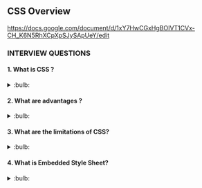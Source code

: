 ## CSS Overview

https://docs.google.com/document/d/1xY7HwCGxHgBOIVT1CVx-CH_K6N5RhXCpXpSJySApUeY/edit

### INTERVIEW QUESTIONS

#### 1. What is CSS ?

<details>
<summary>:bulb:</summary>
CSS stands for Cascading Style Sheet. It determines the how the website or content shown/looked.
</details>

#### 2. What are advantages ?

<details>
<summary>:bulb:</summary>
1. Separation of content from presentation - CSS provides a way to present the same content in multiple presentation formats in mobile or desktop or laptop.<br>
2. Easy to maintain - CSS, built effectively can be used to change the look and feel complete by making small changes. To make a global change, simply change the style, and all elements in all the web pages will be updated automatically. <br>
3. Bandwidth - Used effectively, the style sheets will be stored in the browser cache and they can be used on multiple pages, without having to download again. <br>
4. Accessibility <br>
</details>

#### 3. What are the limitations of CSS?

<details>
<summary>:bulb:</summary>
1. Browser compatibility <br>
2. Cross browser issue <br>
3. There is no parent selector <br>
</details>

#### 4. What is Embedded Style Sheet?

<details>
<summary>:bulb:</summary>
We can embed the whole style elements in html document using <style>  tag.

```CSS
<style>    
body {    
    background-color: linen;    
}    
h1 {    
    color: red;    
    margin-left: 80px;    
}     
</style>    
       
```
</details>

#### 5. What are the advantages of Embedded Style Sheets?

<details>
<summary>:bulb:</summary>
1. It is posible to create classes for use on multiple tag types in the document. <br>
2. Under complex situations, selector and grouping methods can be used to apply styles.<br>
3. No extra downloads are required to import the information. <br>
</details>

#### 6. What is a CSS selector?

<details>
<summary>:bulb:</summary>
CSS selectors are used to select the content you want to style. 
1. CSS Element Selector <br>
2. CSS Id Selector <br>
3. CSS Class Selector <br>
4. CSS Universal Selector <br>
5. CSS Group Selector <br>
</details>

#### 7. Name some CSS style components.

<details>
<summary>:bulb:</summary>
1. Selector <br>
2. Property <br>
3. value <br>
</details>

#### 8. What is the use of CSS Opacity?

<details>
<summary>:bulb:</summary>
The css properity is used to specify the transparency of an element . (Opacity is defined as the degree to which light is allowed to travel through an object.)

``` css
<style>    
img.trans {    
    opacity: 0.4;    
    filter: alpha(opacity=40); /* For IE8 and earlier */    
}    
</style>   
```
</details>

#### 9. Explain universal selector.

<details>
<summary>:bulb:</summary>
It matches elements of any type. An asterish("*") is ususally denoted as universal selector.

``` css
<style>    
* {    
   color: green;    
   font-size: 20px;    
}     
</style>  
```
</details>

#### 10. Name the property for controlling the image repetition of the background.

<details>
<summary>:bulb:</summary>
The background-repeat property controlls the repetition of image.
</details>

#### 11. Name the property for controlling the image position in the background.

<details>
<summary>:bulb:</summary>
The background-position property controlls the position of image.

``` css
background: white url('good-morning.jpg');  
background-repeat: no-repeat;  
background-attachment: fixed;  
background-position: center;  
/*center/top/bottom/left/right*/ 
```
</details>

#### 12. Name the property for controlling the image scroll in the background.

<details>
<summary>:bulb:</summary>
The background-attachment property controlls the image scroll in the background.
</details>

#### 13. What is the difference between class selectors and id selectors?

<details>
<summary>:bulb:</summary>
An overall block is given to class selector while id selectors take only a single element differing from other elements.
**CSS Class Selector**

``` css
<style>    
.center {    
    text-align: center;    
    color: blue;    
}    
</style>  
```

**CSS id selector**

``` css
<style>    
#para1 {    
    text-align: center;    
    color: blue;    
}    
</style> 
```   
</details>

#### 14. What are the advantages of External Style Sheets?

<details>
<summary>:bulb:</summary>
1. You can create classes for reusing it in many documents. <br>
2. By using it, you can control the styles of multiple documents from one file. <br>
3. In complex situations, you can use selectors and grouping methods to apply styles. <br>
</details>

#### 15. What RWD?

<details>
<summary>:bulb:</summary>
Responsive Web Design. This technique is used to display the website on different devices like, mobiles, tablets, laptops, desktop.
</details>

#### 16. What is css box model and its elements.

<details>
<summary>:bulb:</summary>
CSS box model is used to define the design and layout of elements of css. <br>

![image](https://user-images.githubusercontent.com/75599178/184180252-64816840-f292-4582-ad53-154781e5df70.png)

1. Margin - It removes the area around border. It is transparent.<br>
2. Border - It represents area around padding .<br>
3. Padding - It removes the area around the content. It is transparent.<br>
4. Content - It represents like text, images.
</details>

#### 17. What is the float property of css ? 

<details>
<summary>:bulb:</summary>
The css float property is used to move the image to the right or left along with the texts to be wrapped around it.

![image](https://user-images.githubusercontent.com/75599178/184190114-853751d8-1fc9-4d8f-a721-679ea179185b.png)

</details>

#### 18. What is the purpose of z-index?

<details>
<summary>:bulb:</summary>
The z-index helps to specify the stack order of elements in that may overlap one another. The z-index value is zero , it may  either positive or negative. 
</details>

#### 19. What is CSS Preprocesor ? What are Sass, Less ?

<details>
<summary>:bulb:</summary>
Css preprocessor is a tool used to extend the basic functionality of default vanilla css through its own scripting language. It helps to use complex logical syntax like variables, functions,mixins.<br><br>

##### SASS :
SASS is the acronym for "Syntactically Awesome Style Sheets". 

###### SASS vs SCSS
1. SASS is based on indentation and SCSS(Sassy CSS) is not.<br>
2. SASS uses .sass extension while SCSS uses .scss extension. <br>
3. SASS doesnt use curly brackets or semicolons. SCSS just like the CSS.
   
SASS SYNTAX | SCSS SYNTAX
------------ | -------------    
![image](https://user-images.githubusercontent.com/75599178/184363604-190c71d8-0693-441b-b80d-bc1e6611df9f.png) | ![image](https://user-images.githubusercontent.com/75599178/184363682-6abdc43d-33e8-445b-a7dd-8d6776fb5388.png)

##### LESS :
LESS is the acronym for "Leaner Style Sheets".  LESS is easy to add to any javascript projects by using .less.<br>
LESS syntax is the same as the SCSS with some exceptions. LESS uses @to define the variable. 
</details>     
    
#### 20. What are Pseudo elements and Pseudo classes ?

<details>
<summary>:bulb:</summary>

**PSEUDO ELEMENTS :** It is keyword added selector, that lets you style a specific part of the selected element(s) .

**Example:**
1. ::before <br>
2. ::after <br>
3. ::first-line <br>
4. ::first-letter 

**PSEUDO ELEMENTS :** It is keyword added selector, that specifies the state of selected elements.
    
**Example:**
1. :link<br>
2. :active <br>
3. :hover <br>
4. :focus 
</details>    
    
#### 21. What is flexbox?

<details>
<summary>:bulb:</summary>
Flexbox is flexible box.  It allows elements to align the distribute space within a container.

![screencapture-flexboxsheet-2022-08-12-22_51_53](https://user-images.githubusercontent.com/75599178/184412716-300159bd-c869-46d5-a893-5e0b683e7442.png)

</details>    
    
#### 22. Explain CSS position property ? 
<details>
<summary>:bulb:</summary>
1.Static :  This is not positioned in special way. It is positioned on flow of the document.<br>
2.Absolute : This is positioned relative to the nearest positioned ancestor.<br>
3.Fixed : This is positioned relative to the viewport, which means it always in the same place even if the page is scrolled.Position of the element might be top, bottom, right, left.<br>
4.Relative : This is positioned according to normal flow of the document and positioned relative to its original/normal position.<br>
5.Sticky : Sticky positioning is a hybrid of relative and fixed positioning. 

![image](https://user-images.githubusercontent.com/75599178/184654507-634e4bd5-b6e7-4359-86ed-7c4bb602506e.png)
                        
</details>  

#### 23. Can you name the four types of @media properties ? 
<details>
<summary>:bulb:</summary>
1. All => Default property. Used for all media-type devices.<br>
2. Screen => Used for computer screen, mobile screen.<br>
3. Print => Used for printers.<br>
4. Speech => Used for screen readers.
                
</details>         
    
#### 24. What is the grid system?
<details>
<summary>:bulb:</summary>
CSS Grid Layout is most powerful layout system available in cs. It is said to be a 2-dimensional system, mening it can handle both columns and rows .
 
![screencapture-grid-malven-co-2022-08-15-22_10_37](https://user-images.githubusercontent.com/75599178/184678137-6b5f975c-d45b-4bdf-998b-f1d575f35c2d.png)
               
</details>         
    
#### 25. What does accessability mean ? 
<details>
<summary>:bulb:</summary>
Accessibility refers to how software and hardware combinations are designed to make a system accessible to person with disabilities, such as visual impairment, hearing loss, or limited dexirity.               
</details>     
    
#### 26. Difference between flexbox and grid ?  
<details>
<summary>:bulb:</summary>
Grid - Grid layout is two dimensional layout, it can handle both rows and columns.    
Flexbox - Grid layout is one dimensional layout, it can handle either row or column.       
</details>      
    
#### 27. How does calc work ?  
<details>
<summary>:bulb:</summary>
Calc() function allows us to perform mathematical operations on property values.  Instead of declaring , for example static pixel values for an elements width, we can use calc() to specify that width is the result of the addition of two or more numeric values.  
``` css
.foo {
	Width: calc(100px + 50px)
}
```
</details>      
    
#### 27. Difference between css variables and preprocessors variables ?  
<details>
<summary>:bulb:</summary>
1. CSS variables can be used without the need for a preprocessor. Currently, all the major browsers support the CSS variables.<br> 
2. CSS variable cascade. But the preprocessor variables don’t cascade. (“Cascading” refers to the process of going through the style declarations )<br>
3. CSS variable can be accessed and manipulated in javascript.      <br>
</details> 

#### 28. What does *{ box-sizing} and advantages?  
<details>
<summary>:bulb:</summary>
1. It makes every element in the document include the padding and border in the element's inner dimensio for the height and width computation.. <br>
2. In box-sizing:border-box , the height of an element is now calculated by the content's height + vertical padding + vertical border width. <br>
3. CSS variable can be accessed and manipulated in javascript.      
</details>      
    
#### 29. Whatdoes !important mean in css ? 
<details>
<summary>:bulb:</summary>
The style is having the important will have the highest precedence and it overrides the cascaded property.

``` css
p {
 	color: red !important;
 }
 #thing {
 	color: green;
 } 
 <p id="thing">Will be RED.</p>
```
</details>     
    
    
    
    
    
    
    
    
    
    
    
    
    
    
    
    
